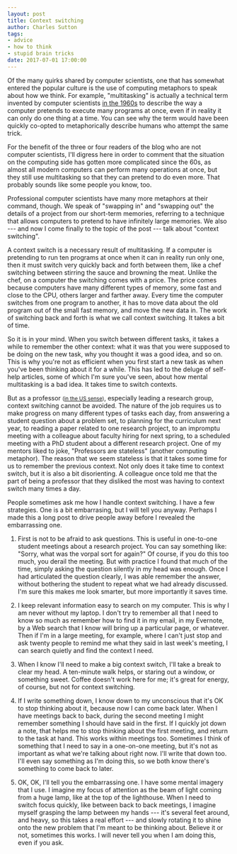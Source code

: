 ```yaml
---
layout: post
title: Context switching
author: Charles Sutton
tags:
- advice
- how to think
- stupid brain tricks
date: 2017-07-01 17:00:00
---
```


Of the many quirks shared by computer scientists, one that has somewhat entered the popular culture is the use of computing metaphors to speak about how we think. For example, "multitasking" is actually a technical term invented by computer scientists [in the 1960s](https://en.wikipedia.org/wiki/Computer_multitasking) to describe the way a computer pretends to execute many programs at once, even if in reality it can only do one thing at a time. You can see why the term would have been quickly co-opted to metaphorically describe humans who attempt the same trick.

For the benefit of the three or four readers of the blog who are not computer scientists, I'll digress here in order to comment that the situation on the computing side has gotten more complicated since the 60s, as almost all modern computers can perform many operations at once, but they still use multitasking so that they can pretend to do even more. That probably sounds like some people you know, too.

Professional computer scientists have many more metaphors at their command, though. We speak of "swapping in" and "swapping out" the details of a project from our short-term memories, referring to a technique that allows computers to pretend to have infinitely large memories. We also --- and now I come finally to the topic of the post --- talk about "context switching".

A context switch is a necessary result of multitasking. If a computer is pretending to run ten programs at once when it can in reality run only one, then it must switch very quickly back and forth between them, like a chef switching between stirring the sauce and browning the meat. Unlike the chef, on a computer the switching comes with a price. The price comes because computers have many different types of memory, some fast and close to the CPU, others larger and farther away.  Every time the computer switches from one program to another, it has to move data about the old program out of the small fast memory, and move the new data in. The work of switching back and forth is what we call context switching. It takes a bit of time.

So it is in your mind. When you switch between different tasks, it takes a while to remember the other context: what it was that you were supposed to be doing on the new task, why you thought it was a good idea, and so on. This is why you're not as efficient when you first start a new task as when you've been thinking about it for a while. This has led to the deluge of self-help articles, some of which I'm sure you've seen, about how mental multitasking is a bad idea. It takes time to switch contexts.

But as a professor <small>([in the US sense](http://www.theexclusive.org/2013/08/academic-ranks-in-us-and-uk.html))</small>, especially leading a research group, context switching cannot be avoided. The nature of the job requires us to make progress on many different types of tasks each day, from answering a student question about a problem set, to planning for the curriculum next year, to reading a paper related to one research project, to an impromptu meeting with a colleague about faculty hiring for next spring, to a scheduled meeting with a PhD student about a different research project. One of my mentors liked to joke, "Professors are stateless" (another computing metaphor). The reason that we seem stateless is that it takes some time for us to remember the previous context. Not only does it take time to context switch, but it is also a bit disorienting. A colleague once told me that the part of being a professor that they disliked the most was having to context switch many times a day.

People sometimes ask me how I handle context switching. I have a few strategies. One is a bit embarrasing, but I will tell you anyway. Perhaps I made this a long post to drive people away before I revealed the embarrassing one.

1. First is not to be afraid to ask questions. This is useful in one-to-one student meetings about a research project. You can say something like: "Sorry, what was the vorpal sort for again?" Of course, if you do this too much, you derail the meeting. But with practice I found that much of the time, simply asking the question silently in my head was enough. Once I had articulated the question clearly, I was able remember the answer, without bothering the student to repeat what we had already discussed. I'm sure this makes me look smarter, but more importantly it saves time.

1. I keep relevant information easy to search on my computer. This is why I am never without my laptop. I don't try to remember all that I need to know so much as remember how to find it in my email, in my Evernote, by a Web search that I know will bring up a particular page, or whatever. Then if I'm in a large meeting, for example, where I can't just stop and ask twenty people to remind me what they said in last week's meeting, I can search quietly and find the context I need.

1. When I know I'll need to make a big context switch, I'll take a break to clear my head. A ten-minute walk helps, or staring out a window, or something sweet. Coffee doesn't work here for me; it's great for energy, of course, but not for context switching.

1. If I write something down, I know down to my unconscious that it's OK to stop thinking about it, because now I can come back later. When I have meetings back to back, during the second meeting I might remember something I should have said in the first. If I quickly jot down a note, that helps me to stop thinking about the first meeting, and return to the task at hand. This works within meetings too. Sometimes I think of something that I need to say in a one-on-one meeting, but it's not as important as what we're talking about right now. I'll write that down too. I'll even say something as I'm doing this, so we both know there's something to come back to later.

1. OK, OK, I'll tell you the embarrassing one. I have some mental imagery that I use. I imagine my focus of attention as the beam of light coming from a huge lamp, like at the top of the lighthouse. When I need to switch focus quickly, like between back to back meetings, I imagine myself grasping the lamp between my hands --- it's several feet around, and heavy, so this takes a real effort --- and slowly rotating it to shine onto the new problem that I'm meant to be thinking about. Believe it or not, sometimes this works. I will never tell you when I am doing this, even if you ask.

